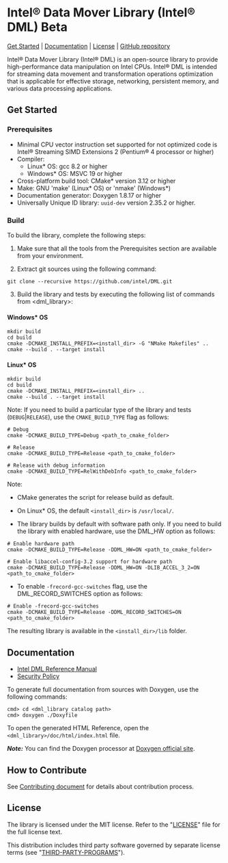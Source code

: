 Intel® Data Mover Library (Intel® DML) Beta
=================================================
[Get Started](#get-started) | [Documentation](#documentation) | [License](#license) | [GitHub repository](https://github.com/intel-innersource/libraries.performance.accelerators.dml.dml-library.git)

Intel® Data Mover Library (Intel® DML) is an open-source library to provide high-performance data manipulation on Intel CPUs. Intel® DML is intended for streaming data movement and transformation operations optimization that is applicable for effective storage, networking, persistent memory, and various data processing applications. 

## Get Started

### Prerequisites
- Minimal CPU vector instruction set supported for not optimized code is Intel® Streaming SIMD Extensions 2 (Pentium® 4 processor or higher)
- Compiler:
    - Linux* OS: gcc 8.2 or higher
    - Windows* OS: MSVC 19 or higher
- Cross-platform build tool: CMake* version 3.12 or higher
- Make: GNU 'make' (Linux* OS) or 'nmake' (Windows*)
- Documentation generator: Doxygen 1.8.17 or higher
- Universally Unique ID library: `uuid-dev` version 2.35.2 or higher.
### Build

To build the library, complete the following steps:

1.  Make sure that all the tools from the Prerequisites section are available from your environment.

2.  Extract git sources using the following command:

```shell
git clone --recursive https://github.com/intel/DML.git
```

3.  Build the library and tests by executing the following list of commands from \<dml_library\>:

#### Windows* OS 

```shell
mkdir build
cd build
cmake -DCMAKE_INSTALL_PREFIX=<install_dir> -G "NMake Makefiles" ..
cmake --build . --target install
```

#### Linux* OS 

```shell
mkdir build
cd build
cmake -DCMAKE_INSTALL_PREFIX=<install_dir> ..
cmake --build . --target install
```

Note: If you need to build a particular type of the library and tests (`DEBUG`|`RELEASE`), use the `CMAKE_BUILD_TYPE` flag as follows:

```shell
# Debug
cmake -DCMAKE_BUILD_TYPE=Debug <path_to_cmake_folder>

# Release
cmake -DCMAKE_BUILD_TYPE=Release <path_to_cmake_folder>

# Release with debug information
cmake -DCMAKE_BUILD_TYPE=RelWithDebInfo <path_to_cmake_folder>
```

Note: 
- CMake generates the script for release build as default.

- On Linux* OS, the default `<install_dir>` is `/usr/local/`.

- The library builds by default with software path only. If you need to build the library with enabled hardware, use the DML_HW option as follows:

```shell
# Enable hardware path
cmake -DCMAKE_BUILD_TYPE=Release -DDML_HW=ON <path_to_cmake_folder>
```

```shell
# Enable libaccel-config-3.2 support for hardware path
cmake -DCMAKE_BUILD_TYPE=Release -DDML_HW=ON -DLIB_ACCEL_3_2=ON <path_to_cmake_folder> 
```

- To enable `-frecord-gcc-switches` flag, use the DML_RECORD_SWITCHES option as follows:

```shell
# Enable -frecord-gcc-switches
cmake -DCMAKE_BUILD_TYPE=Release -DDML_RECORD_SWITCHES=ON <path_to_cmake_folder>
```

The resulting library is available in the `<install_dir>/lib` folder.

## Documentation

- [Intel DML Reference Manual](./doc/DML_REFERENCE_MANUAL.md)
- [Security Policy](doc/SECURITY.md) 

To generate full documentation from sources with Doxygen, use the following commands:

```shell
cmd> cd <dml_library catalog path>
cmd> doxygen ./Doxyfile
```

To open the generated HTML Reference, open the `<dml_library>/doc/html/index.html` file.

***Note:*** You can find the Doxygen processor at [Doxygen official site](http://www.doxygen.nl/).

## How to Contribute

See [Contributing document](CONTRIBUTING.md) for details about contribution process.

## License

The library is licensed under the MIT license. Refer to the
"[LICENSE](LICENSE)" file for the full license text.

This distribution includes third party software governed by separate license
terms (see "[THIRD-PARTY-PROGRAMS](third-party-programs.txt)").
